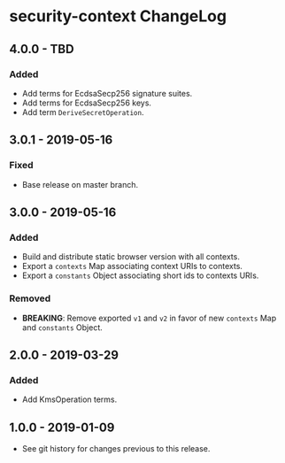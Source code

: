 # security-context ChangeLog

## 4.0.0 - TBD

### Added
- Add terms for EcdsaSecp256 signature suites.
- Add terms for EcdsaSecp256 keys.
- Add term `DeriveSecretOperation`.

## 3.0.1 - 2019-05-16

### Fixed
- Base release on master branch.

## 3.0.0 - 2019-05-16

### Added
- Build and distribute static browser version with all contexts.
- Export a `contexts` Map associating context URIs to contexts.
- Export a `constants` Object associating short ids to contexts URIs.

### Removed
- **BREAKING**: Remove exported `v1` and `v2` in favor of new `contexts` Map
  and `constants` Object.

## 2.0.0 - 2019-03-29

### Added
- Add KmsOperation terms.

## 1.0.0 - 2019-01-09

- See git history for changes previous to this release.

